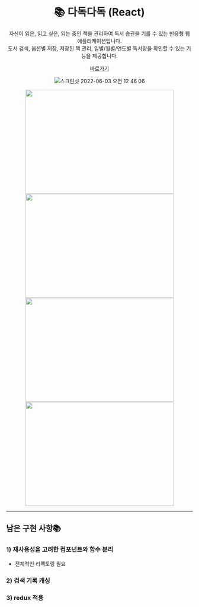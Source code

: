 <div align="center">
  <h1> 📚 다독다독 (React) </h1>
자신이 읽은, 읽고 싶은, 읽는 중인 책을 관리하여 독서 습관을 기를 수 있는 반응형 웹 애플리케이션입니다.</br>
도서 검색, 옵션별 저장, 저장된 책 관리, 일별/월별/연도별 독서량을 확인할 수 있는 기능을 제공합니다. </br>

<a href='http://dadokdadok.netlify.app'>바로가기</a>

![스크린샷 2022-06-03 오전 12 46 06](https://user-images.githubusercontent.com/66938939/171669084-3b6d14f9-e133-4503-afbc-057630b879ad.png)


<img src='https://user-images.githubusercontent.com/66938939/171664771-ad2e2748-6e8f-4aa0-8e40-0a7ecd9d6fa2.png' width='400px' height='280px'>
<img src='https://user-images.githubusercontent.com/66938939/171665190-7ddb5f3d-dfb3-49b8-adfb-babd219948d3.png' width='400px' height='280px'>
<img src='https://user-images.githubusercontent.com/66938939/171664979-68df4643-2b5e-4bdd-b08d-e97e17274cfd.png' width='400px' height='280px'>
<img src='https://user-images.githubusercontent.com/66938939/171665058-f18f7bec-6c69-4acb-9dd7-480668f7d4f2.png' width='400px' height='280px'>


</div>


<hr/>

## 남은 구현 사항📚</a>
### 1) 재사용성을 고려한 컴포넌트와 함수 분리</br>
* 전체적인 리팩토링 필요</br>
### 2) 검색 기록 캐싱 </br>
### 3) redux 적용

